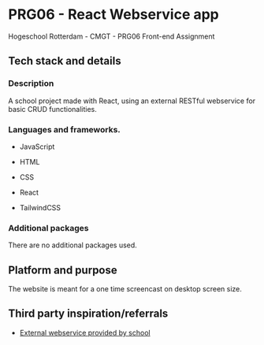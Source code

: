 # PRG06 - React Webservice app
Hogeschool Rotterdam - CMGT - PRG06 Front-end Assignment
## Tech stack and details
### Description
A school project made with React, using an external RESTful webservice for basic CRUD functionalities.
### Languages and frameworks.
* JavaScript
* HTML
* CSS

* React
* TailwindCSS
### Additional packages
There are no additional packages used.
## Platform and purpose
The website is meant for a one time screencast on desktop screen size.
## Third party inspiration/referrals
* [External webservice provided by school](https://docent.cmi.hro.nl/bootb/demo/notes/)
